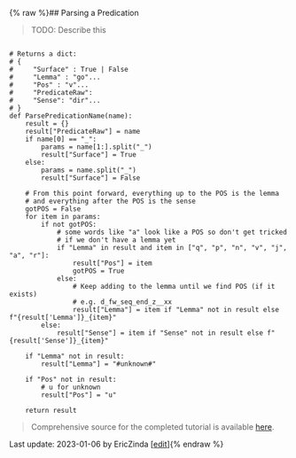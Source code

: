 {% raw %}## Parsing a Predication

> TODO: Describe this


```

# Returns a dict:
# {
#     "Surface" : True | False
#     "Lemma" : "go"...
#     "Pos" : "v"...
#     "PredicateRaw":
#     "Sense": "dir"...
# }
def ParsePredicationName(name):
    result = {}
    result["PredicateRaw"] = name
    if name[0] == "_":
        params = name[1:].split("_")
        result["Surface"] = True
    else:
        params = name.split("_")
        result["Surface"] = False

    # From this point forward, everything up to the POS is the lemma
    # and everything after the POS is the sense
    gotPOS = False
    for item in params:
        if not gotPOS:
            # some words like "a" look like a POS so don't get tricked
            # if we don't have a lemma yet
            if "Lemma" in result and item in ["q", "p", "n", "v", "j", "a", "r"]:
                result["Pos"] = item
                gotPOS = True
            else:
                # Keep adding to the lemma until we find POS (if it exists)
                # e.g. d_fw_seq_end_z__xx
                result["Lemma"] = item if "Lemma" not in result else f"{result['Lemma']}_{item}"
        else:
            result["Sense"] = item if "Sense" not in result else f"{result['Sense']}_{item}"

    if "Lemma" not in result:
        result["Lemma"] = "#unknown#"

    if "Pos" not in result:
        # u for unknown
        result["Pos"] = "u"

    return result
```

> Comprehensive source for the completed tutorial is available [here](https://github.com/EricZinda/Perplexity).


Last update: 2023-01-06 by EricZinda [[edit](https://github.com/ericzinda/Perplexity/edit/main/docs/devhowto/devhowtoParsePredication.md)]{% endraw %}